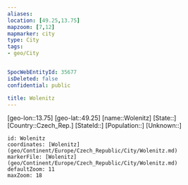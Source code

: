 ```yaml
---
aliases: 
location: [49.25,13.75]
mapzoom: [7,12] 
mapmarker: city 
type: City
tags:
- geo/City


SpocWebEntityId: 35677
isDeleted: false
confidential: public

title: Wolenitz
---
```

[geo-lon::13.75]
[geo-lat::49.25]
[name::Wolenitz]
[State::]
[Country::Czech_Rep.]
[StateId::]
[Population::]
[Unknown::]


```leaflet
id: Wolenitz
coordinates: [Wolenitz](geo/Continent/Europe/Czech_Republic/City/Wolenitz.md)
markerFile: [Wolenitz](geo/Continent/Europe/Czech_Republic/City/Wolenitz.md)
defaultZoom: 11 
maxZoom: 18
```


